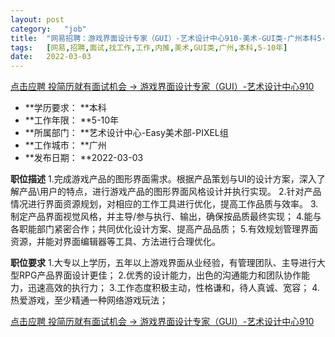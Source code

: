 ```yaml
---
layout:	post
category:	"job"
title:	"网易招聘：游戏界面设计专家（GUI）-艺术设计中心910-美术-GUI类-广州本科5-10年"
tags:	[网易,招聘,面试,找工作,工作,内推,美术,GUI类,广州,本科,5-10年]
date:	2022-03-03
---
```


[点击应聘 投简历就有面试机会 -> 游戏界面设计专家（GUI）-艺术设计中心910](http://mobile.bole.netease.com/bole/boleDetail?id=38497&employeeId=346f03c3cda5f04c&key=all)



- **学历要求： **本科
- **工作年限： **5-10年
- **所属部门： **艺术设计中心-Easy美术部-PIXEL组
- **工作城市： **广州
- **发布日期： **2022-03-03



**职位描述**
1.完成游戏产品的图形界面需求。根据产品策划与UI的设计方案，深入了解产品\用户的特点，进行游戏产品的图形界面风格设计并执行实现。
2.针对产品情况进行界面资源规划，对相应的工作工具进行优化，提高工作品质与效率。
3.制定产品界面视觉风格，并主导/参与执行、输出，确保按品质最终实现；
4.能与各职能部门紧密合作；共同优化设计方案、提高产品品质；
5.有效规划管理界面资源，并能对界面编辑器等工具、方法进行合理优化。



**职位要求**
1.大专以上学历，五年以上游戏界面从业经验，有管理团队、主导进行大型RPG产品界面设计更佳；
2.优秀的设计能力，出色的沟通能力和团队协作能力，迅速高效的执行力；
3.工作态度积极主动，性格谦和，待人真诚、宽容；
4.热爱游戏，至少精通一种网络游戏玩法；



[点击应聘 投简历就有面试机会 -> 游戏界面设计专家（GUI）-艺术设计中心910](http://mobile.bole.netease.com/bole/boleDetail?id=38497&employeeId=346f03c3cda5f04c&key=all)